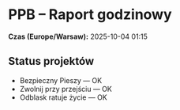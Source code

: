 # PPB – Raport godzinowy
**Czas (Europe/Warsaw):** 2025-10-04 01:15

## Status projektów
- Bezpieczny Pieszy — OK
- Zwolnij przy przejściu — OK
- Odblask ratuje życie — OK

